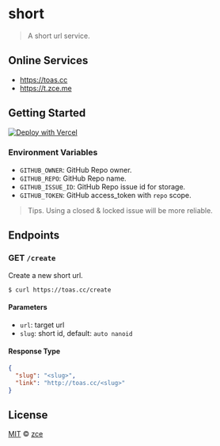 # short

> A short url service.

## Online Services

- https://toas.cc
- https://t.zce.me

## Getting Started

[![Deploy with Vercel](https://vercel.com/button)](https://vercel.com/new/git/external?repository-url=https%3A%2F%2Fgithub.com%2Fzce%2Fshort&env=GITHUB_OWNER,GITHUB_REPO,GITHUB_ISSUE_ID,GITHUB_TOKEN&demo-url=https%3A%2F%2Ftoas.cc)

### Environment Variables

- `GITHUB_OWNER`: GitHub Repo owner.
- `GITHUB_REPO`: GitHub Repo name.
- `GITHUB_ISSUE_ID`: GitHub Repo issue id for storage.
- `GITHUB_TOKEN`: GitHub access_token with `repo` scope.

> Tips. Using a closed & locked issue will be more reliable.

## Endpoints

### GET `/create`

Create a new short url.

```shell
$ curl https://toas.cc/create
```

#### Parameters

- `url`: target url
- `slug`: short id, default: `auto nanoid`

#### Response Type

```json
{
  "slug": "<slug>",
  "link": "http://toas.cc/<slug>"
}
```

## License

[MIT](LICENSE) &copy; [zce](https://zce.me)
